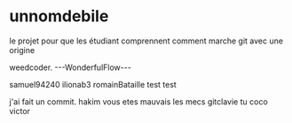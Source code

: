 # unnomdebile
le projet pour que les étudiant comprennent comment marche git avec une origine

weedcoder.
---WonderfulFlow---

samuel94240
ilionab3
romainBataille
test test

j'ai fait un commit.
hakim
vous etes mauvais les mecs
gitclavie tu coco
victor
